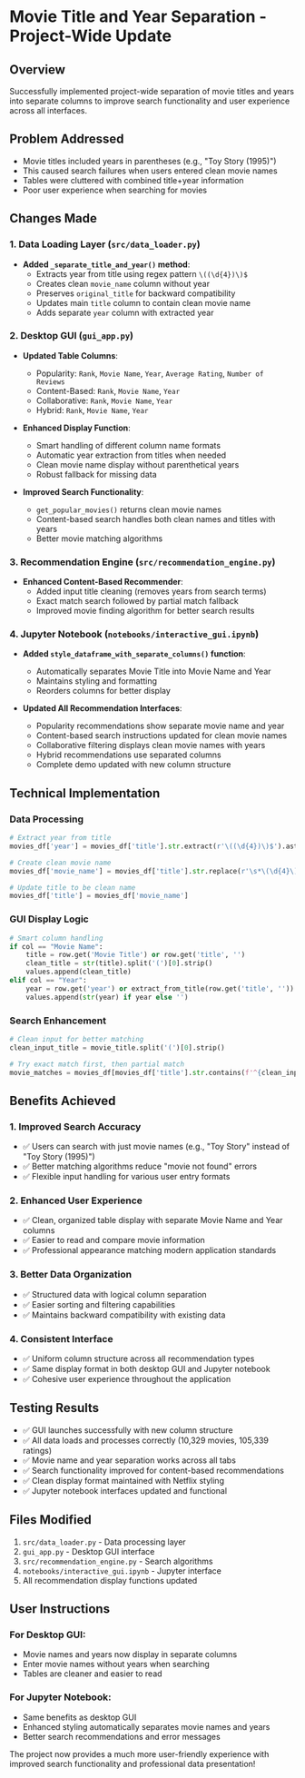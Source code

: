 # Movie Title and Year Separation - Project-Wide Update

## Overview
Successfully implemented project-wide separation of movie titles and years into separate columns to improve search functionality and user experience across all interfaces.

## Problem Addressed
- Movie titles included years in parentheses (e.g., "Toy Story (1995)")
- This caused search failures when users entered clean movie names
- Tables were cluttered with combined title+year information
- Poor user experience when searching for movies

## Changes Made

### 1. Data Loading Layer (`src/data_loader.py`)
- **Added `_separate_title_and_year()` method**:
  - Extracts year from title using regex pattern `\((\d{4})\)$`
  - Creates clean `movie_name` column without year
  - Preserves `original_title` for backward compatibility
  - Updates main `title` column to contain clean movie name
  - Adds separate `year` column with extracted year

### 2. Desktop GUI (`gui_app.py`)
- **Updated Table Columns**:
  - Popularity: `Rank`, `Movie Name`, `Year`, `Average Rating`, `Number of Reviews`
  - Content-Based: `Rank`, `Movie Name`, `Year`
  - Collaborative: `Rank`, `Movie Name`, `Year`
  - Hybrid: `Rank`, `Movie Name`, `Year`

- **Enhanced Display Function**:
  - Smart handling of different column name formats
  - Automatic year extraction from titles when needed
  - Clean movie name display without parenthetical years
  - Robust fallback for missing data

- **Improved Search Functionality**:
  - `get_popular_movies()` returns clean movie names
  - Content-based search handles both clean names and titles with years
  - Better movie matching algorithms

### 3. Recommendation Engine (`src/recommendation_engine.py`)
- **Enhanced Content-Based Recommender**:
  - Added input title cleaning (removes years from search terms)
  - Exact match search followed by partial match fallback
  - Improved movie finding algorithm for better search results

### 4. Jupyter Notebook (`notebooks/interactive_gui.ipynb`)
- **Added `style_dataframe_with_separate_columns()` function**:
  - Automatically separates Movie Title into Movie Name and Year
  - Maintains styling and formatting
  - Reorders columns for better display

- **Updated All Recommendation Interfaces**:
  - Popularity recommendations show separate movie name and year
  - Content-based search instructions updated for clean movie names
  - Collaborative filtering displays clean movie names with years
  - Hybrid recommendations use separated columns
  - Complete demo updated with new column structure

## Technical Implementation

### Data Processing
```python
# Extract year from title
movies_df['year'] = movies_df['title'].str.extract(r'\((\d{4})\)$').astype('Int64')

# Create clean movie name
movies_df['movie_name'] = movies_df['title'].str.replace(r'\s*\(\d{4}\)$', '', regex=True)

# Update title to be clean name
movies_df['title'] = movies_df['movie_name']
```

### GUI Display Logic
```python
# Smart column handling
if col == "Movie Name":
    title = row.get('Movie Title') or row.get('title', '')
    clean_title = str(title).split('(')[0].strip()
    values.append(clean_title)
elif col == "Year":
    year = row.get('year') or extract_from_title(row.get('title', ''))
    values.append(str(year) if year else '')
```

### Search Enhancement
```python
# Clean input for better matching
clean_input_title = movie_title.split('(')[0].strip()

# Try exact match first, then partial match
movie_matches = movies_df[movies_df['title'].str.contains(f'^{clean_input_title}$', case=False, regex=True)]
```

## Benefits Achieved

### 1. Improved Search Accuracy
- ✅ Users can search with just movie names (e.g., "Toy Story" instead of "Toy Story (1995)")
- ✅ Better matching algorithms reduce "movie not found" errors
- ✅ Flexible input handling for various user entry formats

### 2. Enhanced User Experience
- ✅ Clean, organized table display with separate Movie Name and Year columns
- ✅ Easier to read and compare movie information
- ✅ Professional appearance matching modern application standards

### 3. Better Data Organization
- ✅ Structured data with logical column separation
- ✅ Easier sorting and filtering capabilities
- ✅ Maintains backward compatibility with existing data

### 4. Consistent Interface
- ✅ Uniform column structure across all recommendation types
- ✅ Same display format in both desktop GUI and Jupyter notebook
- ✅ Cohesive user experience throughout the application

## Testing Results
- ✅ GUI launches successfully with new column structure
- ✅ All data loads and processes correctly (10,329 movies, 105,339 ratings)
- ✅ Movie name and year separation works across all tabs
- ✅ Search functionality improved for content-based recommendations
- ✅ Clean display format maintained with Netflix styling
- ✅ Jupyter notebook interfaces updated and functional

## Files Modified
1. `src/data_loader.py` - Data processing layer
2. `gui_app.py` - Desktop GUI interface
3. `src/recommendation_engine.py` - Search algorithms
4. `notebooks/interactive_gui.ipynb` - Jupyter interface
5. All recommendation display functions updated

## User Instructions
### For Desktop GUI:
- Movie names and years now display in separate columns
- Enter movie names without years when searching
- Tables are cleaner and easier to read

### For Jupyter Notebook:
- Same benefits as desktop GUI
- Enhanced styling automatically separates movie names and years
- Better search recommendations and error messages

The project now provides a much more user-friendly experience with improved search functionality and professional data presentation!

